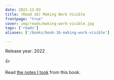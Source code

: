 ```yaml
---
date: 2022-12-03
title: (Read 16) Making Work Visible
frontpage: "true"
cover: img/reads/making-work-visible.jpg
tags: ['reads']
aliases: ['/books/book-16-making-work-visible']

---
```


Release year: 2022

👍

Read [the notes I took](https://drive.google.com/file/d/1Ygm52F0xN_nUA0I-obrWwxZRy1M-5oM3/view?usp=drive_link) from this book.
